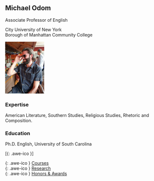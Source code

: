 ## Michael Odom

Associate Professor of English   

City University of New York    
Borough of Manhattan Community College    

<div class="container">
  <div>
    <img src="/icons/IMG_0173.JPG" width = "25%" float="left"/>
  </div>
  <div class="text">
    <h3> Expertise </h3>
    <p> American Literature, Southern Studies, Religious Studies, Rhetoric and Composition. </p>
    <h3> Education </h3>
    <p>Ph.D. English, University of South Carolina</p>
  </div>
</div>

[[<i class="fa fa-envelope-o"></i>](mailto:odomenglish@gmail.com){: .awe-ico }]

[<i class="fa fa-info"></i>](/courses/){: .awe-ico } [Courses](/courses/)   
[<i class="fa fa-info"></i>](/research/){: .awe-ico } [Research](/research/)    
[<i class="fa fa-info"></i>](/awards/){: .awe-ico } [Honors & Awards](/awards/)    

